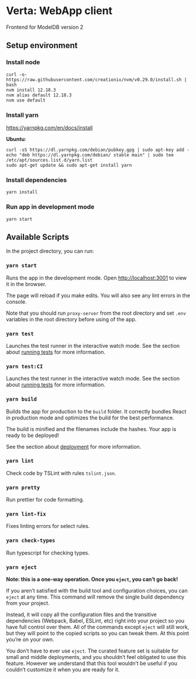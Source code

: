 # Verta: WebApp client

Frontend for ModelDB version 2

## Setup environment

### Install node

```
curl -o- https://raw.githubusercontent.com/creationix/nvm/v0.29.0/install.sh | bash
nvm install 12.18.3
nvm alias default 12.18.3
nvm use default
```

### Install yarn

https://yarnpkg.com/en/docs/install

**Ubuntu**:

```
curl -sS https://dl.yarnpkg.com/debian/pubkey.gpg | sudo apt-key add -
echo "deb https://dl.yarnpkg.com/debian/ stable main" | sudo tee /etc/apt/sources.list.d/yarn.list
sudo apt-get update && sudo apt-get install yarn
```

### Install dependencies

`yarn install`

### Run app in development mode

`yarn start`

## Available Scripts

In the project directory, you can run:

### `yarn start`

Runs the app in the development mode.
Open [http://localhost:3001](http://localhost:3001) to view it in the browser.

The page will reload if you make edits.
You will also see any lint errors in the console.

Note that you should run `proxy-server` from the root directory and set `.env` variables in the root directory before using of the app.

### `yarn test`

Launches the test runner in the interactive watch mode.
See the section about [running tests](https://facebook.github.io/create-react-app/docs/running-tests) for more information.

### `yarn test:CI`

Launches the test runner in the interactive watch mode.
See the section about [running tests](https://facebook.github.io/create-react-app/docs/running-tests) for more information.

### `yarn build`

Builds the app for production to the `build` folder.
It correctly bundles React in production mode and optimizes the build for the best performance.

The build is minified and the filenames include the hashes.
Your app is ready to be deployed!

See the section about [deployment](https://facebook.github.io/create-react-app/docs/deployment) for more information.

### `yarn lint`

Check code by TSLint with rules `tslint.json`.

### `yarn pretty`

Run prettier for code formatting.

### `yarn lint-fix`

Fixes linting errors for select rules.

### `yarn check-types`

Run typescript for checking types.

### `yarn eject`

**Note: this is a one-way operation. Once you `eject`, you can’t go back!**

If you aren’t satisfied with the build tool and configuration choices, you can `eject` at any time. This command will remove the single build dependency from your project.

Instead, it will copy all the configuration files and the transitive dependencies (Webpack, Babel, ESLint, etc) right into your project so you have full control over them. All of the commands except `eject` will still work, but they will point to the copied scripts so you can tweak them. At this point you’re on your own.

You don’t have to ever use `eject`. The curated feature set is suitable for small and middle deployments, and you shouldn’t feel obligated to use this feature. However we understand that this tool wouldn’t be useful if you couldn’t customize it when you are ready for it.
